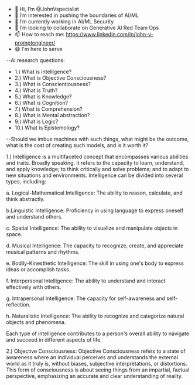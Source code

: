 - 👋 Hi, I’m @JohnVspecialist
- 👀 I’m interested in pushing the boundaries of AI/ML
- 🌱 I’m currently working in AI/ML Security
- 💞️ I’m looking to collaborate on Generative AI Red Team Ops
- 📫 How to reach me: https://www.linkedin.com/in/john-v-promptengineer/
- 😄 I'm here to serve

--AI research questions:

- 1.) What is intelligence?
- 2.) What is Objective Consciousness?
- 3.) What is Conscientiousness?
- 4.) What is Truth?
- 5.) What is Knowledge?
- 6.) What is Cognition?
- 7.) What is Comprehension?
- 8.) What is Mental abstraction?
- 9.) What is Logic?
- 10.) What is Epistemology?

--Should we imbue machines with such things, what might be the outcome, what is the cost of creating such models, and is it worth it?

1.) Intelligence is a multifaceted concept that encompasses various abilities and traits. Broadly speaking, it refers to the capacity to learn, understand, and apply knowledge; to think critically and solve problems; and to adapt to new situations and environments. Intelligence can be divided into several types, including:

a. Logical-Mathematical Intelligence: The ability to reason, calculate, and think abstractly.

b.Linguistic Intelligence: Proficiency in using language to express oneself and understand others.

c. Spatial Intelligence: The ability to visualize and manipulate objects in space.

d. Musical Intelligence: The capacity to recognize, create, and appreciate musical patterns and rhythms.

e. Bodily-Kinesthetic Intelligence: The skill in using one's body to express ideas or accomplish tasks.

f. Interpersonal Intelligence: The ability to understand and interact effectively with others.

g. Intrapersonal Intelligence: The capacity for self-awareness and self-reflection.

h. Naturalistic Intelligence: The ability to recognize and categorize natural objects and phenomena.

Each type of intelligence contributes to a person's overall ability to navigate and succeed in different aspects of life.


2.) Objective Consciousness: Objective Consciousness refers to a state of awareness where an individual perceives and understands the external world as it truly is, without biases, subjective interpretations, or distortions. This form of consciousness is about seeing things from an impartial, factual perspective, emphasizing an accurate and clear understanding of reality.


